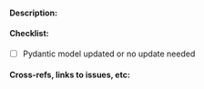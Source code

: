 <!--
Thanks for contributing to cf-scripts!

We are currently transitioning to a Pydantic-based model documenting the format of the conda-forge dependency graph
data that this bot internally uses (see README).

Please make sure that your changes either do not change the implicit data model or adjust the model in
conda_forge_tick/models appropriately and document any new fields or files. Tick the checkbox below to confirm.

Note that the model exists next to and independent of the actual production code.
-->

#### Description:

<!-- Please describe your PR here. -->

#### Checklist:

- [ ] Pydantic model updated or no update needed

#### Cross-refs, links to issues, etc:

<!-- Please cross-link your PR to any open issues, other PRs, etc. here. -->
